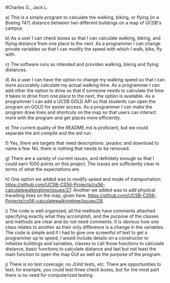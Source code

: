 #Charles G., Jack L.

a) This is a simple program to calculate the walking, biking, or flying (in a Boeing 747) distance between two different buildings on a map of UCSB's campus.

b) As a user I can check boxes so that I can calculate walking, biking, and flying distance from one place to the next. As a programmer I can change private variables so that I can modify the speed with which I walk, bike, fly with.

c) The software runs as intended and provides walknig, biking and flying distances.

d) As a user I can have the option to change my walking speed so that I can more accurately calculate my actual walking time. As a programmer I can add other the option to drive so that if someone needs to calculate the time it takes to drive from one place to the next, the option is available. As a programmer I can add a UCSB GOLD API so that students can open the program on GOLD for easier access. As a programmer I can make the program draw lines and shortcuts on the map so that users can interact more with the program and get places more efficiently.

e) The current quality of the README.md is proficient, but we could separate the ant compile and the ant run.

f) Yes, there are targets that need descriptions: javadoc and download to name a few. No, there is nothing that needs to be removed.

g) There are a variety of current issues, and definitely enough so that I could earn 1000 points on this project. The issues are sufficiently clear in terms of what the expectations are.

h) One option we added was to modify speed and mode of transportation: https://github.com/UCSB-CS56-Projects/cs56-calculatewalkingtime/issues/27. Another we added was to add physical travelling lines on the map, given here: https://github.com/UCSB-CS56-Projects/cs56-calculatewalkingtime/issues/28.

i) The code is well organized, all the methods have comments attached specifying exactly what they accomplish, and the purpose of the classes and methods are clear and do not need comments. It is obvious how one class relates to another as their only difference is a change in the variables. The code is simple and if I had to give one screenful of text to get a programmer up to speed, I would include details on a constructor to initialize buildings and variables, classes to call those functions to calculate distance, basic functions to calculate distance and last but not least the main function to open the map GUI as well as the purpose of the program.

j) There is no test coverage; no JUnit tests, etc. There are opportunities to test; for example, you could test three check boxes, but for the most part there is no need for computerized testing.